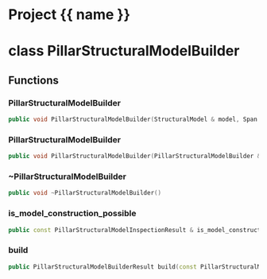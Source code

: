 <script setup>
import {useRoute} from 'vitepress'
const {path} = useRoute()
const tokens = path.split('/')
const words = tokens[2].split('-');
for (let i = 0; i < words.length; i++) {
    words[i] = words[i].charAt(0).toUpperCase() + words[i].slice(1);
    words[i] = words[i].replace('geode', 'Geode')
}
const name = words.join('-');
</script>
# Project {{ name }}

# class PillarStructuralModelBuilder


## Functions

### PillarStructuralModelBuilder

```cpp
public void PillarStructuralModelBuilder(StructuralModel & model, Span top_surfaces, Span bottom_surfaces)
```


### PillarStructuralModelBuilder

```cpp
public void PillarStructuralModelBuilder(PillarStructuralModelBuilder && other)
```


### ~PillarStructuralModelBuilder

```cpp
public void ~PillarStructuralModelBuilder()
```


### is_model_construction_possible

```cpp
public const PillarStructuralModelInspectionResult & is_model_construction_possible()
```


### build

```cpp
public PillarStructuralModelBuilderResult build(const PillarStructuralModelOptions & options)
```




